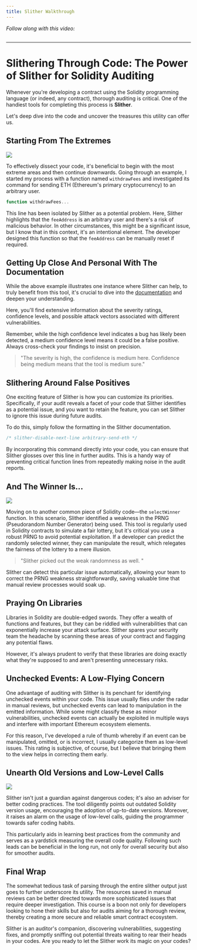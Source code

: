 ```yaml
---
title: Slither Walkthrough
---
```


_Follow along with this video:_

## 

---

# Slithering Through Code: The Power of Slither for Solidity Auditing

Whenever you're developing a contract using the Solidity programming language (or indeed, any contract), thorough auditing is critical. One of the handiest tools for completing this process is **Slither**.

Let's deep dive into the code and uncover the treasures this utility can offer us.

## Starting From The Extremes

![](https://cdn.videotap.com/NQHSIHFaGFwd07Cdj3aB-77.3.png)

To effectively dissect your code, it's beneficial to begin with the most extreme areas and then continue downwards. Going through an example, I started my process with a function named `withdrawFees` and investigated its command for sending ETH (Ethereum's primary cryptocurrency) to an arbitrary user.

```js
function withdrawFees...
```

This line has been isolated by Slither as a potential problem. Here, Slither highlights that the `feeAddress` is an arbitrary user and there's a risk of malicious behavior. In other circumstances, this might be a significant issue, but I know that in this context, it's an intentional element. The developer designed this function so that the `feeAddress` can be manually reset if required.

## Getting Up Close And Personal With The Documentation

While the above example illustrates one instance where Slither can help, to truly benefit from this tool, it's crucial to dive into the [documentation](https://github.com/crytic/slither/wiki) and deepen your understanding.

Here, you'll find extensive information about the severity ratings, confidence levels, and possible attack vectors associated with different vulnerabilities.

Remember, while the high confidence level indicates a bug has likely been detected, a medium confidence level means it could be a false positive. Always cross-check your findings to insist on precision.

> "The severity is high, the confidence is medium here. Confidence being medium means that the tool is medium sure."

## Slithering Around False Positives

One exciting feature of Slither is how you can customize its priorities. Specifically, if your audit reveals a facet of your code that Slither identifies as a potential issue, and you want to retain the feature, you can set Slither to ignore this issue during future audits.

To do this, simply follow the formatting in the Slither documentation.

```js
/* slither-disable-next-line arbitrary-send-eth */
```

By incorporating this command directly into your code, you can ensure that Slither glosses over this line in further audits. This is a handy way of preventing critical function lines from repeatedly making noise in the audit reports.

## And The Winner Is...

![](https://cdn.videotap.com/9tgDlvKbmj5arMTdT1ql-425.15.png)

Moving on to another common piece of Solidity code—the `selectWinner` function. In this scenario, Slither identified a weakness in the PRNG (Pseudorandom Number Generator) being used. This tool is regularly used in Solidity contracts to simulate a fair lottery, but it's critical you use a robust PRNG to avoid potential exploitation. If a developer can predict the randomly selected winner, they can manipulate the result, which relegates the fairness of the lottery to a mere illusion.

> "Slither picked out the weak randomness as well. "

Slither can detect this particular issue automatically, allowing your team to correct the PRNG weakness straightforwardly, saving valuable time that manual review processes would soak up.

## Praying On Libraries

Libraries in Solidity are double-edged swords. They offer a wealth of functions and features, but they can be riddled with vulnerabilities that can exponentially increase your attack surface. Slither spares your security team the headache by scanning these areas of your contract and flagging any potential flaws.

However, it's always prudent to verify that these libraries are doing exactly what they're supposed to and aren't presenting unnecessary risks.

## Unchecked Events: A Low-Flying Concern

One advantage of auditing with Slither is its penchant for identifying unchecked events within your code. This issue usually flies under the radar in manual reviews, but unchecked events can lead to manipulation in the emitted information. While some might classify these as minor vulnerabilities, unchecked events can actually be exploited in multiple ways and interfere with important Ethereum ecosystem elements.

For this reason, I've developed a rule of thumb whereby if an event can be manipulated, omitted, or is incorrect, I usually categorize them as low-level issues. This rating is subjective, of course, but I believe that bringing them to the view helps in correcting them early.

## Unearth Old Versions and Low-Level Calls

![](https://cdn.videotap.com/jqNTpIqXL1SPGiYnAfl6-657.05.png)

Slither isn't just a guardian against dangerous codes; it's also an adviser for better coding practices. The tool diligently points out outdated Solidity version usage, encouraging the adoption of up-to-date versions. Moreover, it raises an alarm on the usage of low-level calls, guiding the programmer towards safer coding habits.

This particularly aids in learning best practices from the community and serves as a yardstick measuring the overall code quality. Following such leads can be beneficial in the long run, not only for overall security but also for smoother audits.

## Final Wrap

The somewhat tedious task of parsing through the entire slither output just goes to further underscore its utility. The resources saved in manual reviews can be better directed towards more sophisticated issues that require deeper investigation. This course is a boon not only for developers looking to hone their skills but also for audits aiming for a thorough review, thereby creating a more secure and reliable smart contract ecosystem.

Slither is an auditor's companion, discovering vulnerabilities, suggesting fixes, and promptly sniffing out potential threats waiting to rear their heads in your codes. Are you ready to let the Slither work its magic on your codes?

